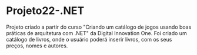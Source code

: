 # Projeto22-.NET
Projeto criado a partir do curso "Criando um catálogo de jogos usando boas práticas de arquitetura com .NET" da Digital Innovation One.
Foi criado um catálogo de livros, onde o usuário poderá inserir livros, com os seus preços, nomes e autores.
